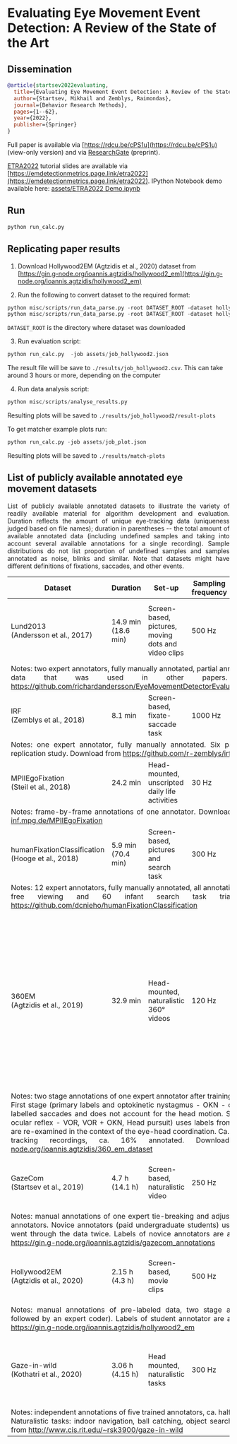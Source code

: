 # Evaluating Eye Movement Event Detection: A Review of the State of the Art

## Dissemination

```bibtex
@article{startsev2022evaluating,
  title={Evaluating Eye Movement Event Detection: A Review of the State of the Art},
  author={Startsev, Mikhail and Zemblys, Raimondas},
  journal={Behavior Research Methods},
  pages={1--62},
  year={2022},
  publisher={Springer}
}
```

Full paper is available via [https://rdcu.be/cPS1u](https://rdcu.be/cPS1u) (view-only version) and via [ResearchGate](https://www.researchgate.net/publication/361386290_Evaluating_Eye_Movement_Event_Detection_A_Review_of_the_State_of_the_Art) (preprint).


[ETRA2022](https://etra.acm.org/2022/index.html) tutorial slides are available via [https://emdetectionmetrics.page.link/etra2022](https://emdetectionmetrics.page.link/etra2022). IPython Notebook demo available here: [assets/ETRA2022 Demo.ipynb](assets/ETRA2022%20Demo.ipynb) 

## Run

```python
python run_calc.py
```

## Replicating paper results

1. Download Hollywood2EM (Agtzidis et al., 2020) dataset from [https://gin.g-node.org/ioannis.agtzidis/hollywood2_em](https://gin.g-node.org/ioannis.agtzidis/hollywood2_em)

2. Run the following to convert dataset to the required format:
```python
python misc/scripts/run_data_parse.py -root DATASET_ROOT -dataset hollywood2em --coder expert 
python misc/scripts/run_data_parse.py -root DATASET_ROOT -dataset hollywood2em --coder alg 
```
`DATASET_ROOT` is the directory where dataset was downloaded

3. Run evaluation script:
```python
python run_calc.py  -job assets/job_hollywood2.json
```
The result file will be save to `./results/job_hollywood2.csv`. This can take around 3 hours or more, depending on the computer

4. Run data analysis script:
```python
python misc/scripts/analyse_results.py
```
Resulting plots will be saved to `./results/job_hollywood2/result-plots`

To get matcher example plots run:
```python
python run_calc.py -job assets/job_plot.json
```
Resulting plots will be saved to `./results/match-plots`

## List of publicly available annotated eye movement datasets
<p align='justify'>
List of publicly available annotated datasets to illustrate the variety of readily available material for algorithm development and evaluation. Duration reflects the amount of unique eye-tracking data (uniqueness judged based on file names); duration in parentheses -- the total amount of available annotated data (including undefined samples and taking into account several available annotations for a single recording). Sample distributions do not list proportion of undefined samples and samples annotated as noise, blinks and similar. Note that datasets might have different definitions of fixations, saccades, and other events.</p>

<table>
<thead>
  <tr>
    <th>Dataset</th>
    <th>Duration</th>
    <th>Set-up</th>
    <th>Sampling frequency</th>
    <th>Eye-tracker</th>
    <th>Sample distribution</th>
  </tr>
</thead>
<tbody>
  <tr>
    <td>Lund2013<br>(Andersson et al., 2017)</td>
    <td>14.9 min<br>(18.6 min)</td>
    <td>Screen-based, pictures, moving dots and video clips</td>
    <td>500 Hz</td>
    <td>SMI Hi-Speed 1250</td>
    <td>46.49% Fixation<br>5.88% Saccade<br>3.34% PSO<br>41.60% Pursuit</td>
  </tr>
  <tr>
    <td colspan="6" align='justify'>Notes: two expert annotators, fully manually annotated, partial annotation overlap. Includes data that was used in other papers. Download from <a href="https://github.com/richardandersson/EyeMovementDetectorEvaluation" target="_blank" rel="noopener noreferrer">https://github.com/richardandersson/EyeMovementDetectorEvaluation</a></td>
  </tr>
  <tr>
    <td>IRF<br>(Zemblys et al., 2018)</td>
    <td>8.1 min</td>
    <td>Screen-based, fixate-saccade task</td>
    <td>1000 Hz</td>
    <td>EyeLink 1000Plus</td>
    <td>86.77% Fixation<br>5.65% Saccade<br>3.00% PSO</td>
  </tr>
  <tr>
    <td colspan="6" align='justify'>Notes: one expert annotator, fully manually annotated. Six participants, data from a replication study. Download from <a href="https://github.com/r-zemblys/irf" target="_blank" rel="noopener noreferrer">https://github.com/r-zemblys/irf</a></td>
  </tr>
  <tr>
    <td>MPIIEgoFixation<br>(Steil et al., 2018)</td>
    <td>24.2 min</td>
    <td>Head-mounted, unscripted daily life activities</td>
    <td>30 Hz</td>
    <td>Pupil Pro</td>
    <td>74.19% Fixation</td>
  </tr>
  <tr>
    <td colspan="6" align='justify'>Notes: frame-by-frame annotations of one annotator. Download from <a href="https://www.mpi-inf.mpg.de/MPIIEgoFixation" target="_blank" rel="noopener noreferrer">https://www.mpi-inf.mpg.de/MPIIEgoFixation</a></td>
  </tr>
  <tr>
    <td>humanFixationClassification<br>(Hooge et al., 2018)</td>
    <td>5.9 min<br>(70.4 min)</td>
    <td>Screen-based, pictures and search task</td>
    <td>300 Hz</td>
    <td>Tobii TX300</td>
    <td>71.82% Fixation</td>
  </tr>
  <tr>
    <td colspan="6" align='justify'>Notes: 12 expert annotators, fully manually annotated, all annotation data overlap. 10 adult free viewing and 60 infant search task trials. Download from <a href="https://github.com/dcnieho/humanFixationClassification" target="_blank" rel="noopener noreferrer">https://github.com/dcnieho/humanFixationClassification</a></td>
  </tr>
  <tr>
    <td>360EM<br>(Agtzidis et al., 2019)</td>
    <td>32.9 min</td>
    <td>Head-mounted, naturalistic 360&#176; videos</td>
    <td>120 Hz</td>
    <td>FOVE</td>
    <td>Primary labels: <br>75.15% Fixation<br>10.44% Saccade<br>9.76% Pursuit<br><br>Secondary labels:<br>0.81% OKN<br>27.64% VOR<br>15.84% OKN+VOR<br>1.47% Head pursuit</td>
  </tr>
  <tr>
    <td colspan="6" align='justify'>Notes: two stage annotations of one expert annotator after training and discussion session. First stage (primary labels and optokinetic nystagmus - OKN - or nystagmus) uses pre-labelled saccades and does not account for the head motion. Second stage (vestibulo-ocular reflex - VOR, VOR + OKN, Head pursuit) uses labels from the previous stage that are re-examined in the context of the eye-head coordination. Ca. 3.5 h of eye- and head-tracking recordings, ca. 16% annotated. Download from <a href="https://gin.g-node.org/ioannis.agtzidis/360_em_dataset" target="_blank" rel="noopener noreferrer">https://gin.g-node.org/ioannis.agtzidis/360_em_dataset</a></td>
  </tr>
  <tr>
    <td>GazeCom<br>(Startsev et al., 2019)</td>
    <td>4.7 h<br>(14.1 h)</td>
    <td>Screen-based, naturalistic video</td>
    <td>250 Hz</td>
    <td>EyeLink II</td>
    <td>73.96% Fixation<br>10.67% Saccade<br>9.83% Pursuit</td>
  </tr>
  <tr>
    <td colspan="6" align='justify'>Notes: manual annotations of one expert tie-breaking and adjusting labels of two novice annotators. Novice annotators (paid undergraduate students) used pre-labeled data and went through the data twice. Labels of novice annotators are available. Download from <a href="https://gin.g-node.org/ioannis.agtzidis/gazecom_annotations" target="_blank" rel="noopener noreferrer">https://gin.g-node.org/ioannis.agtzidis/gazecom_annotations</a></td>
  </tr>
  <tr>
    <td>Hollywood2EM<br>(Agtzidis et al., 2020)</td>
    <td>2.15 h<br>(4.3 h)</td>
    <td>Screen-based, movie clips</td>
    <td>500 Hz</td>
    <td>SMI Hi-Speed 1250</td>
    <td>59.46% Fixation<br>9.87% Saccade<br>26.54% Pursuit</td>
  </tr>
  <tr>
    <td colspan="6" align='justify'>Notes: manual annotations of pre-labeled data, two stage annotation (paid student followed by an expert coder). Labels of student annotator are available. Download from <a href="https://gin.g-node.org/ioannis.agtzidis/hollywood2_em" target="_blank" rel="noopener noreferrer">https://gin.g-node.org/ioannis.agtzidis/hollywood2_em</a></td>
  </tr>
  <tr>
    <td>Gaze-in-wild<br>(Kothatri et al., 2020)</td>
    <td>3.06 h<br>(4.15 h)</td>
    <td>Head mounted, naturalistic tasks</td>
    <td>300 Hz</td>
    <td>Pupil Labs + custom setup</td>
    <td>12.50% Fixation<br>7.12% Saccade<br>2.65% Pursuit<br>26.72% VOR</td>
  </tr>
  <tr>
    <td colspan="6" align='justify'>Notes: independent annotations of five trained annotators, ca. half of the data is annotated. Naturalistic tasks: indoor navigation, ball catching, object search, tea making. Download from <a href="http://www.cis.rit.edu/~rsk3900/gaze-in-wild" target="_blank" rel="noopener noreferrer">http://www.cis.rit.edu/~rsk3900/gaze-in-wild</a></td>
  </tr>
</tbody>
</table>
